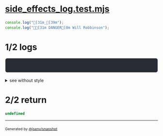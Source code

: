 # [side_effects_log.test.mjs](../side_effects_log.test.mjs)

```js
console.log("[31m_[39m");
console.log("🤖[31m DANGER[0m Will Robbinson");
```

# 1/2 logs

![img](4_console_ansi_many/log_group.svg)

<details>
  <summary>see without style</summary>

```console
_
🤖 DANGER Will Robbinson
```

</details>


# 2/2 return

```js
undefined
```

---

<sub>
  Generated by <a href="https://github.com/jsenv/core/tree/main/packages/tooling/snapshot">@jsenv/snapshot</a>
</sub>
